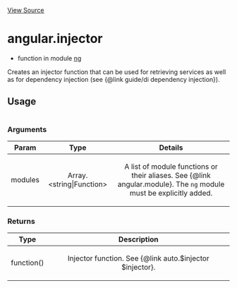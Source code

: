 

[View Source](http://github.com///tree/master/#L3198)



# angular.injector



* function in module [ng](api/ng)






Creates an injector function that can be used for retrieving services as well as for
dependency injection (see {@link guide/di dependency injection}).







  

## Usage

```jsangular.injector();)
```




### Arguments

| Param | Type | Details |
| :--: | :--: | :--: |
| modules | Array.<string&#124;Function> | <p>A list of module functions or their aliases. See {@link angular.module}. The <code>ng</code> module must be explicitly added.</p>  |

### Returns

| Type | Description |
| :--: | :--: |
| function() | <p>Injector function. See {@link auto.$injector $injector}.</p>  |








